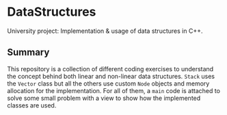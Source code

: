# DataStructures
University project: Implementation &amp; usage of data structures in C++. 

## Summary
This repository is a collection of different coding exercises to understand the concept behind both linear and non-linear data structures. `Stack` uses the `Vector` class but all the others use custom `Node` objects and memory allocation for the implementation. For all of them, a `main` code is attached to solve some small problem with a view to show how the implemented classes are used.
